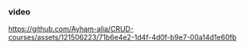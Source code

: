 ### video
https://github.com/Ayham-alia/CRUD-courses/assets/121506223/71b6e4e2-1d4f-4d0f-b9e7-00a14d1e60fb
